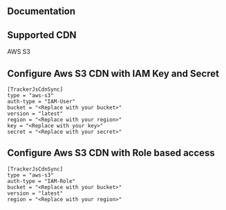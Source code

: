 ## Documentation

## Supported CDN
AWS S3

## Configure Aws S3 CDN with IAM Key and Secret
```
[TrackerJsCdnSync]
type = "aws-s3"
auth-type = "IAM-User"
bucket = "<Replace with your bucket>"
version = "latest"
region = "<Replace with your region>"
key = "<Replace with your key>"
secret = "<Replace with your secret>"
```

## Configure Aws S3 CDN with Role based access
```
[TrackerJsCdnSync]
type = "aws-s3"
auth-type = "IAM-Role"
bucket = "<Replace with your bucket>"
version = "latest"
region = "<Replace with your region>"
```